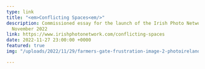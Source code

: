 ```yaml
---
type: link
title: "<em>Conflicting Spaces<em/>"
description: Commissioned essay for the launch of the Irish Photo Network website,
  November 2022
link: https://www.irishphotonetwork.com/conflicting-spaces
date: 2022-11-27 23:00:00 +0000
featured: true
img: "/uploads/2022/11/29/farmers-gate-frustration-image-2-photoireland.jpeg"

---
```

